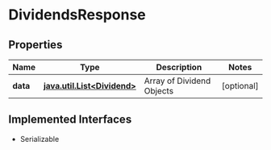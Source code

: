 

# DividendsResponse


## Properties

Name | Type | Description | Notes
------------ | ------------- | ------------- | -------------
**data** | [**java.util.List&lt;Dividend&gt;**](Dividend.md) | Array of Dividend Objects |  [optional]


## Implemented Interfaces

* Serializable


